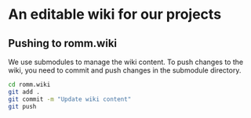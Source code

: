 # An editable wiki for our projects

## Pushing to romm.wiki
We use submodules to manage the wiki content. To push changes to the wiki, you need to commit and push changes in the submodule directory.

```bash
cd romm.wiki
git add .
git commit -m "Update wiki content"
git push
```
